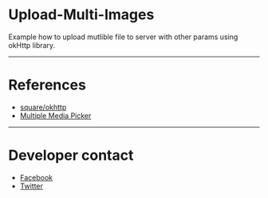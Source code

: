 # Upload-Multi-Images
  Example how to upload mutlible file to server with other params using okHttp library.
 
 ------ 
 
# References 
  * [square/okhttp](https://github.com/square/okhttp)
  * [Multiple Media Picker](https://github.com/erikagtierrez/multiple-media-picker)
    
 ------ 
 
# Developer contact 
  * [Facebook](https://www.facebook.com/profile.php?id=100006656534009)
  * [Twitter](https://twitter.com/salahamassi)

